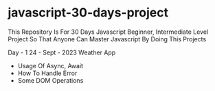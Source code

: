 # javascript-30-days-project
This Repository Is For 30 Days Javascript Beginner, Intermediate Level Project So That Anyone Can Master  Javascript By Doing This Projects

Day - 1
24 - Sept - 2023
Weather App 
  - Usage Of Async, Await
  - How To Handle Error
  - Some DOM Operations
